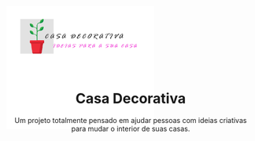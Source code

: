 <img src="./ws/public/logo.png" style="width: 300px; height: 250px; right: 500px;">
<h1 style="margin-top: -82px; text-align: center;">Casa Decorativa</h1>
<p style="text-align: center;">Um projeto totalmente pensado em ajudar pessoas com ideias criativas para mudar o interior de suas casas.</p>